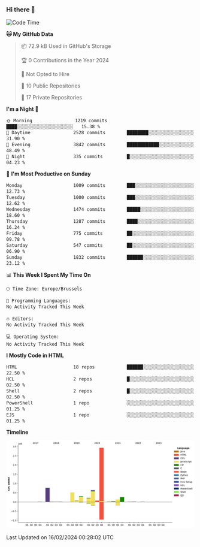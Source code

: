 ### Hi there 👋

<!--START_SECTION:waka-->
![Code Time](http://img.shields.io/badge/Code%20Time-1%2C222%20hrs%2056%20mins-blue)

**🐱 My GitHub Data** 

> 📦 72.9 kB Used in GitHub's Storage 
 > 
> 🏆 0 Contributions in the Year 2024
 > 
> 🚫 Not Opted to Hire
 > 
> 📜 10 Public Repositories 
 > 
> 🔑 17 Private Repositories 
 > 
**I'm a Night 🦉** 

```text
🌞 Morning                1219 commits        ████░░░░░░░░░░░░░░░░░░░░░   15.38 % 
🌆 Daytime                2528 commits        ████████░░░░░░░░░░░░░░░░░   31.90 % 
🌃 Evening                3842 commits        ████████████░░░░░░░░░░░░░   48.49 % 
🌙 Night                  335 commits         █░░░░░░░░░░░░░░░░░░░░░░░░   04.23 % 
```
📅 **I'm Most Productive on Sunday** 

```text
Monday                   1009 commits        ███░░░░░░░░░░░░░░░░░░░░░░   12.73 % 
Tuesday                  1000 commits        ███░░░░░░░░░░░░░░░░░░░░░░   12.62 % 
Wednesday                1474 commits        █████░░░░░░░░░░░░░░░░░░░░   18.60 % 
Thursday                 1287 commits        ████░░░░░░░░░░░░░░░░░░░░░   16.24 % 
Friday                   775 commits         ██░░░░░░░░░░░░░░░░░░░░░░░   09.78 % 
Saturday                 547 commits         ██░░░░░░░░░░░░░░░░░░░░░░░   06.90 % 
Sunday                   1832 commits        ██████░░░░░░░░░░░░░░░░░░░   23.12 % 
```


📊 **This Week I Spent My Time On** 

```text
🕑︎ Time Zone: Europe/Brussels

💬 Programming Languages: 
No Activity Tracked This Week

🔥 Editors: 
No Activity Tracked This Week

💻 Operating System: 
No Activity Tracked This Week
```

**I Mostly Code in HTML** 

```text
HTML                     18 repos            ██████░░░░░░░░░░░░░░░░░░░   22.50 % 
HCL                      2 repos             █░░░░░░░░░░░░░░░░░░░░░░░░   02.50 % 
Shell                    2 repos             █░░░░░░░░░░░░░░░░░░░░░░░░   02.50 % 
PowerShell               1 repo              ░░░░░░░░░░░░░░░░░░░░░░░░░   01.25 % 
EJS                      1 repo              ░░░░░░░░░░░░░░░░░░░░░░░░░   01.25 % 
```



**Timeline**

![Lines of Code chart](https://raw.githubusercontent.com/guillaumedeplancke/guillaumedeplancke/main/assets/bar_graph.png)


 Last Updated on 16/02/2024 00:28:02 UTC
<!--END_SECTION:waka-->
